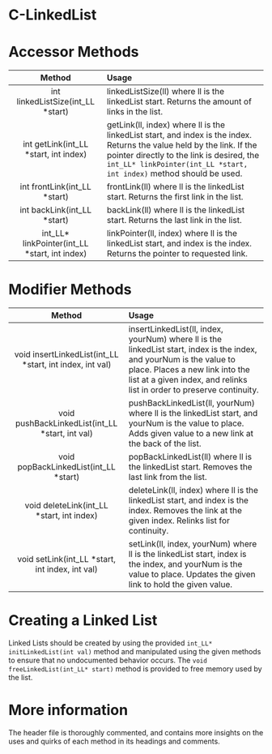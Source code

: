 # C-LinkedList

# Accessor Methods
|Method|Usage|
|:-:|:-|
|int linkedListSize(int_LL *start)|linkedListSize(ll) where ll is the linkedList start. Returns the amount of links in the list.
|int getLink(int_LL *start, int index)|getLink(ll, index) where ll is the linkedList start, and index is the index. Returns the value held by the link. If the pointer directly to the link is desired, the `int_LL* linkPointer(int_LL *start, int index)` method should be used.|
|int frontLink(int_LL *start)|frontLink(ll) where ll is the linkedList start. Returns the first link in the list.|
|int backLink(int_LL *start)|backLink(ll) where ll is the linkedList start. Returns the last link in the list.|
|int_LL* linkPointer(int_LL *start, int index)|linkPointer(ll, index) where ll is the linkedList start, and index is the index. Returns the pointer to requested link.|

# Modifier Methods
|Method|Usage|
|:-:|:-|
|void insertLinkedList(int_LL *start, int index, int val)|insertLinkedList(ll, index, yourNum) where ll is the linkedList start, index is the index, and yourNum is the value to place. Places a new link into the list at a given index, and relinks list in order to preserve continuity.|
|void pushBackLinkedList(int_LL *start, int val)|pushBackLinkedList(ll, yourNum) where ll is the linkedList start, and yourNum is the value to place. Adds given value to a new link at the back of the list.|
|void popBackLinkedList(int_LL *start)|popBackLinkedList(ll) where ll is the linkedList start. Removes the last link from the list.|
|void deleteLink(int_LL *start, int index)|deleteLink(ll, index) where ll is the linkedList start, and index is the index. Removes the link at the given index. Relinks list for continuity.|
|void setLink(int_LL *start, int index, int val)|setLink(ll, index, yourNum) where ll is the linkedList start, index is the index, and yourNum is the value to place. Updates the given link to hold the given value.|

# Creating a Linked List
Linked Lists should be created by using the provided `int_LL* initLinkedList(int val)` method and manipulated using the given methods to ensure that no undocumented behavior occurs. The `void freeLinkedList(int_LL* start)` method is provided to free memory used by the list.

# More information
The header file is thoroughly commented, and contains more insights on the uses and quirks of each method in its headings and comments.

